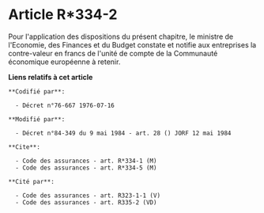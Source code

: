 # Article R*334-2

Pour l'application des dispositions du présent chapitre, le ministre de l'Economie, des Finances et du Budget constate et
notifie aux entreprises la contre-valeur en francs de l'unité de compte de la Communauté économique européenne à retenir.

**Liens relatifs à cet article**

	**Codifié par**:

	  - Décret n°76-667 1976-07-16

	**Modifié par**:

	  - Décret n°84-349 du 9 mai 1984 - art. 28 () JORF 12 mai 1984

	**Cite**:

	  - Code des assurances - art. R*334-1 (M)
	  - Code des assurances - art. R*334-5 (M)

	**Cité par**:

	  - Code des assurances - art. R323-1-1 (V)
	  - Code des assurances - art. R335-2 (VD)
